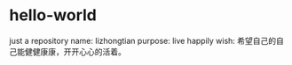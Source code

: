 # hello-world
just a repository
name: lizhongtian 
purpose: live happily
wish: 希望自己的自己能健健康康，开开心心的活着。
